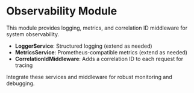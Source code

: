 # Observability Module

This module provides logging, metrics, and correlation ID middleware for system observability.
- **LoggerService**: Structured logging (extend as needed)
- **MetricsService**: Prometheus-compatible metrics (extend as needed)
- **CorrelationIdMiddleware**: Adds a correlation ID to each request for tracing

Integrate these services and middleware for robust monitoring and debugging.